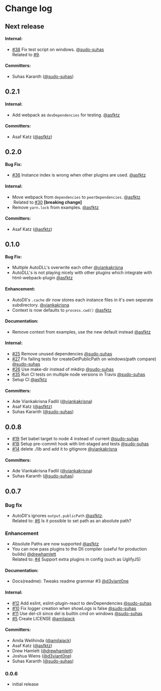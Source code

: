 # Change log

## Next release

#### Internal:
- [#38](https://github.com/asfktz/autodll-webpack-plugin/pull/38) Fix test script on windows. [@sudo-suhas](https://github.com/sudo-suhas) <br>
Related to [#9](https://github.com/asfktz/autodll-webpack-plugin/issues/9).

#### Committers:
- Suhas Karanth ([@sudo-suhas](https://github.com/sudo-suhas))

## 0.2.1

#### Internal:
- Add webpack as `devDependencies` for testing. [@asfktz](https://github.com/asfktz)

#### Committers:
- Asaf Katz ([@asfktz](https://github.com/asfktz))

## 0.2.0

#### Bug Fix:
- [#36](https://github.com/asfktz/autodll-webpack-plugin/issues/36) Instance index is wrong when other plugins are used. [@asfktz](https://github.com/asfktz)

#### Internal:
- Move webpack from `dependencies` to `peerDependencies`. [@asfktz](https://github.com/asfktz) <br>
  Related to [#30](https://github.com/asfktz/autodll-webpack-plugin/issues/30#issuecomment-314489292) **[breaking change]**
- Remove `yarn.lock` from examples. [@asfktz](https://github.com/asfktz)

#### Committers:
- Asaf Katz ([@asfktz](https://github.com/asfktz))

## 0.1.0

#### Bug Fix:

- Multiple AutoDLL's overwrite each other [@viankakrisna](https://github.com/viankakrisna)
- AutoDLL's is not playing nicely with other plugins which integrate with html-webpack-plugin [@asfktz](https://github.com/asfktz)

#### Enhancement:
- AutoDll's `.cache` dir now stores each instance files in it's own seperate subdirectory. [@viankakrisna](https://github.com/viankakrisna)
- Context is now defaults to `process.cwd()` [@asfktz](https://github.com/asfktz)

#### Documentation:
- Remove context from examples, use the new default instead [@asfktz](https://github.com/asfktz)

#### Internal:
- [#25](https://github.com/asfktz/autodll-webpack-plugin/pull/25) Remove unused dependencies [@sudo-suhas](https://github.com/sudo-suhas)
- [#27](https://github.com/asfktz/autodll-webpack-plugin/pull/27) Fix failing tests for createGetPublicPath on windows(path compare) [@sudo-suhas](https://github.com/sudo-suhas)
- [#26](https://github.com/asfktz/autodll-webpack-plugin/pull/26) Use make-dir instead of mkdirp [@sudo-suhas](https://github.com/sudo-suhas)
- [#35](https://github.com/asfktz/autodll-webpack-plugin/pull/35) Run CI tests on multiple node versions in Travis [@sudo-suhas](https://github.com/sudo-suhas) 
- Setup CI [@asfktz](https://github.com/asfktz)


#### Committers:
- Ade Viankakrisna Fadlil ([@viankakrisna](https://github.com/viankakrisna))
- Asaf Katz ([@asfktz](https://github.com/asfktz))
- Suhas Karanth ([@sudo-suhas](https://github.com/sudo-suhas))


## 0.0.8
- [#19](https://github.com/asfktz/autodll-webpack-plugin/pull/19) Set babel target to node 4 instead of current [@sudo-suhas](https://github.com/sudo-suhas)
- [#18](https://github.com/asfktz/autodll-webpack-plugin/pull/18) Setup pre-commit hook with lint-staged and tests [@sudo-suhas](https://github.com/sudo-suhas)
- [#14](https://github.com/asfktz/autodll-webpack-plugin/pull/14) delete ./lib and add it to gitignore [@viankakrisna](https://github.com/viankakrisna)

#### Committers:
- Ade Viankakrisna Fadlil ([@viankakrisna](https://github.com/viankakrisna))
- Suhas Karanth ([@sudo-suhas](https://github.com/sudo-suhas))


## 0.0.7

###  Bug fix

- AutoDll's ignores `output.publicPath` [@asfktz](https://github.com/asfktz). <br>
  Related to: [#6](https://github.com/asfktz/autodll-webpack-plugin/issues/6) Is it possible to set path as an absolute path?

### Enhancement
- Absolute Paths are now supported [@asfktz](https://github.com/asfktz)
- You can now pass plugins to the Dll compiler (useful for production builds) [@drewhamlett](https://github.com/drewhamlett)<br>
  Related to: [#4](https://github.com/asfktz/autodll-webpack-plugin/pull/4) Support extra plugins in config (such as UglifyJS)

#### Documentation:
- Docs(readme): Tweaks readme grammar #3 [@d3viant0ne](https://github.com/d3viant0ne)

#### Internal:
- [#12](https://github.com/asfktz/autodll-webpack-plugin/pull/12)  Add eslint, eslint-plugin-react to devDependencies
[@sudo-suhas](https://github.com/sudo-suhas)
- [#10](https://github.com/asfktz/autodll-webpack-plugin/pull/10) Fix logger creation when showLogs is false [@sudo-suhas](https://github.com/sudo-suhas)
- [#11](https://github.com/asfktz/autodll-webpack-plugin/pull/11) Use del-cli since del is builtin cmd on windows [@sudo-suhas](https://github.com/sudo-suhas)
- [#5](https://github.com/asfktz/autodll-webpack-plugin/pull/5) Create LICENSE [@amilajack](https://github.com/amilajack)

#### Committers:
- Amila Welihinda ([@amilajack](https://github.com/amilajack))
- Asaf Katz ([@asfktz](https://github.com/asfktz))
- Drew Hamlett ([@drewhamlett](https://github.com/drewhamlett))
- Joshua Wiens ([@d3viant0ne](https://github.com/d3viant0ne))
- Suhas Karanth ([@sudo-suhas](https://github.com/sudo-suhas))


### 0.0.6

- initial release
